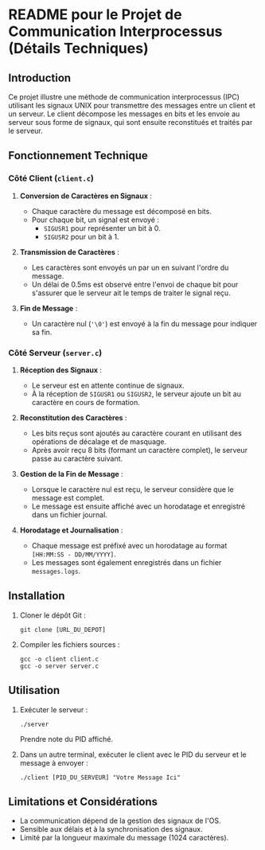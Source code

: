 # README pour le Projet de Communication Interprocessus (Détails Techniques)

## Introduction

Ce projet illustre une méthode de communication interprocessus (IPC) utilisant les signaux UNIX pour transmettre des messages entre un client et un serveur. Le client décompose les messages en bits et les envoie au serveur sous forme de signaux, qui sont ensuite reconstitués et traités par le serveur.

## Fonctionnement Technique

### Côté Client (`client.c`)

1. **Conversion de Caractères en Signaux** :
   - Chaque caractère du message est décomposé en bits.
   - Pour chaque bit, un signal est envoyé :
     - `SIGUSR1` pour représenter un bit à 0.
     - `SIGUSR2` pour un bit à 1.

2. **Transmission de Caractères** :
   - Les caractères sont envoyés un par un en suivant l'ordre du message.
   - Un délai de 0.5ms est observé entre l'envoi de chaque bit pour s'assurer que le serveur ait le temps de traiter le signal reçu.

3. **Fin de Message** :
   - Un caractère nul (`'\0'`) est envoyé à la fin du message pour indiquer sa fin.

### Côté Serveur (`server.c`)

1. **Réception des Signaux** :
   - Le serveur est en attente continue de signaux.
   - À la réception de `SIGUSR1` ou `SIGUSR2`, le serveur ajoute un bit au caractère en cours de formation.

2. **Reconstitution des Caractères** :
   - Les bits reçus sont ajoutés au caractère courant en utilisant des opérations de décalage et de masquage.
   - Après avoir reçu 8 bits (formant un caractère complet), le serveur passe au caractère suivant.

3. **Gestion de la Fin de Message** :
   - Lorsque le caractère nul est reçu, le serveur considère que le message est complet.
   - Le message est ensuite affiché avec un horodatage et enregistré dans un fichier journal.

4. **Horodatage et Journalisation** :
   - Chaque message est préfixé avec un horodatage au format `[HH:MM:SS - DD/MM/YYYY]`.
   - Les messages sont également enregistrés dans un fichier `messages.logs`.

## Installation

1. Cloner le dépôt Git :
   ```
   git clone [URL_DU_DEPOT]
   ```
2. Compiler les fichiers sources :
   ```
   gcc -o client client.c
   gcc -o server server.c
   ```

## Utilisation

1. Exécuter le serveur :
   ```
   ./server
   ```
   Prendre note du PID affiché.

2. Dans un autre terminal, exécuter le client avec le PID du serveur et le message à envoyer :
   ```
   ./client [PID_DU_SERVEUR] "Votre Message Ici"

## Limitations et Considérations

- La communication dépend de la gestion des signaux de l'OS.
- Sensible aux délais et à la synchronisation des signaux.
- Limité par la longueur maximale du message (1024 caractères).